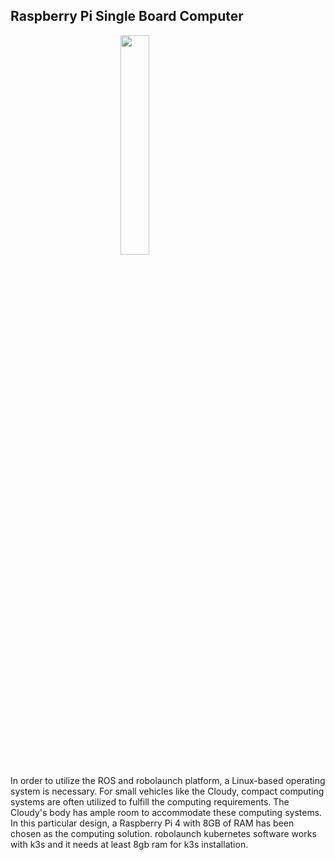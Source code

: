## Raspberry Pi Single Board Computer

<img style="width:30%; margin-left:auto; margin-right:auto; display:block" src="https://tr.farnell.com/productimages/large/en_GB/3051885-40.jpg"/>

In order to utilize the ROS and robolaunch platform, a Linux-based operating system is necessary. For small vehicles like the Cloudy, compact computing systems are often utilized to fulfill the computing requirements. The Cloudy's body has ample room to accommodate these computing systems. In this particular design, a Raspberry Pi 4 with 8GB of RAM has been chosen as the computing solution. robolaunch kubernetes software works with k3s and it needs at least 8gb ram for k3s installation.
